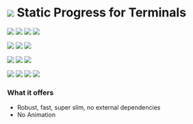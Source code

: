 # ![](https://fonts.gstatic.com/s/i/materialiconsoutlined/flare/v4/24px.svg) Static Progress for Terminals
[![](https://img.shields.io/github/v/release/codemodify/systemkit-terminal-progress-static?style=flat-square)](https://github.com/codemodify/systemkit-terminal-progress-static/releases/latest)
![](https://img.shields.io/github/languages/code-size/codemodify/systemkit-terminal-progress-static?style=flat-square)
![](https://img.shields.io/github/last-commit/codemodify/systemkit-terminal-progress-static?style=flat-square)
[![](https://img.shields.io/badge/license-0--license-brightgreen?style=flat-square)](https://github.com/codemodify/TheFreeLicense)

![](https://img.shields.io/github/workflow/status/codemodify/systemkit-terminal-progress-static/qa?style=flat-square)
![](https://img.shields.io/github/issues/codemodify/systemkit-terminal-progress-static?style=flat-square)
[![](https://goreportcard.com/badge/github.com/codemodify/systemkit-terminal-progress-static?style=flat-square)](https://goreportcard.com/report/github.com/codemodify/systemkit-terminal-progress-static)

[![](https://img.shields.io/badge/godoc-reference-brightgreen?style=flat-square)](https://godoc.org/github.com/codemodify/systemkit-terminal-progress-static)
![](https://img.shields.io/badge/PRs-welcome-brightgreen.svg?style=flat-square)
![](https://img.shields.io/gitter/room/codemodify/systemkit-terminal-progress-static?style=flat-square)

![](https://img.shields.io/github/contributors/codemodify/systemkit-terminal-progress-static?style=flat-square)
![](https://img.shields.io/github/stars/codemodify/systemkit-terminal-progress-static?style=flat-square)
![](https://img.shields.io/github/watchers/codemodify/systemkit-terminal-progress-static?style=flat-square)
![](https://img.shields.io/github/forks/codemodify/systemkit-terminal-progress-static?style=flat-square)

### What it offers
- Robust, fast, super slim, no external dependencies
- No Animation
